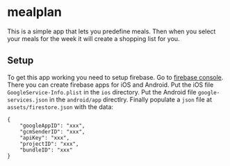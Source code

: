 # mealplan

This is a simple app that lets you predefine meals. Then when you select your meals for the week it will create a shopping list for you.

## Setup

To get this app working you need to setup firebase. Go to [firebase console](https://console.firebase.google.com/). There you can create firebase apps for iOS and Android. Put the iOS file `GoogleService-Info.plist` in the `ios` directory. Put the Android file `google-services.json` in the `android/app` directlry. Finally populate a `json` file at `assets/firestore.json` with the data:
```
{
    "googleAppID": "xxx",
    "gcmSenderID": "xxx",
    "apiKey": "xxx",
    "projectID": "xxx",
    "bundleID": "xxx"
}
```